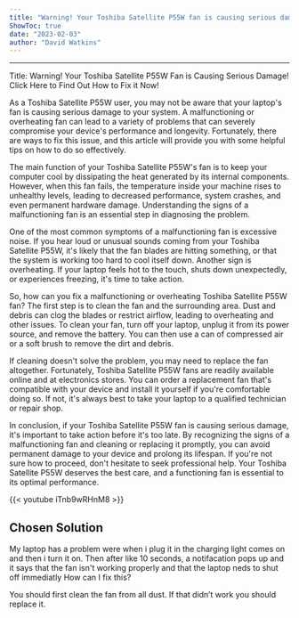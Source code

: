 ```yaml
---
title: "Warning! Your Toshiba Satellite P55W fan is causing serious damage! Click here to find out how to fix it now!"
ShowToc: true 
date: "2023-02-03"
author: "David Watkins"
---
```

*****
Title: Warning! Your Toshiba Satellite P55W Fan is Causing Serious Damage! Click Here to Find Out How to Fix it Now!

As a Toshiba Satellite P55W user, you may not be aware that your laptop's fan is causing serious damage to your system. A malfunctioning or overheating fan can lead to a variety of problems that can severely compromise your device's performance and longevity. Fortunately, there are ways to fix this issue, and this article will provide you with some helpful tips on how to do so effectively.

The main function of your Toshiba Satellite P55W's fan is to keep your computer cool by dissipating the heat generated by its internal components. However, when this fan fails, the temperature inside your machine rises to unhealthy levels, leading to decreased performance, system crashes, and even permanent hardware damage. Understanding the signs of a malfunctioning fan is an essential step in diagnosing the problem.

One of the most common symptoms of a malfunctioning fan is excessive noise. If you hear loud or unusual sounds coming from your Toshiba Satellite P55W, it's likely that the fan blades are hitting something, or that the system is working too hard to cool itself down. Another sign is overheating. If your laptop feels hot to the touch, shuts down unexpectedly, or experiences freezing, it's time to take action.

So, how can you fix a malfunctioning or overheating Toshiba Satellite P55W fan? The first step is to clean the fan and the surrounding area. Dust and debris can clog the blades or restrict airflow, leading to overheating and other issues. To clean your fan, turn off your laptop, unplug it from its power source, and remove the battery. You can then use a can of compressed air or a soft brush to remove the dirt and debris.

If cleaning doesn't solve the problem, you may need to replace the fan altogether. Fortunately, Toshiba Satellite P55W fans are readily available online and at electronics stores. You can order a replacement fan that's compatible with your device and install it yourself if you're comfortable doing so. If not, it's always best to take your laptop to a qualified technician or repair shop.

In conclusion, if your Toshiba Satellite P55W fan is causing serious damage, it's important to take action before it's too late. By recognizing the signs of a malfunctioning fan and cleaning or replacing it promptly, you can avoid permanent damage to your device and prolong its lifespan. If you're not sure how to proceed, don't hesitate to seek professional help. Your Toshiba Satellite P55W deserves the best care, and a functioning fan is essential to its optimal performance.

{{< youtube iTnb9wRHnM8 >}} 



## Chosen Solution
 My laptop has a problem were when i plug it in the charging light comes on and then i turn it on. Then after like 10 seconds, a notifacation pops up and it says that the fan isn't working properly and that the laptop neds to shut off immediatly
How can I fix this?

 You should first clean the fan from all dust. If that didn’t work you should replace it.




